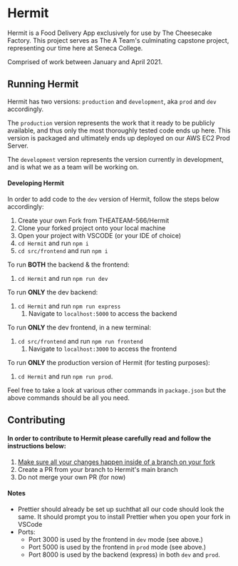 # Hermit
Hermit is a Food Delivery App exclusively for use by The Cheesecake Factory. This project serves as The A Team's culminating capstone project, representing our time here at Seneca College.

Comprised of work between January and April 2021.

## Running Hermit
Hermit has two versions: `production` and `development`, aka `prod` and `dev` accordingly.

The `production` version represents the work that it ready to be publicly available, and thus only the most thoroughly tested code ends up here. This version is packaged and ultimately ends up deployed on our AWS EC2 Prod Server.

The `development` version represents the version currently in development, and is what we as a team will be working on.

#### Developing Hermit 
In order to add code to the `dev` version of Hermit, follow the steps below accordingly:
1) Create your own Fork from THEATEAM-566/Hermit 
2) Clone your forked project onto your local machine
3) Open your project with VSCODE (or your IDE of choice)
4) `cd Hermit` and run `npm i`
5) `cd src/frontend` and run `npm i`

To run **BOTH** the backend & the frontend:
1) `cd Hermit` and run `npm run dev`

To run **ONLY** the dev backend:
1) `cd Hermit` and run `npm run express`
    1) Navigate to `localhost:5000` to access the backend

To run **ONLY** the dev frontend, in a new terminal:
1) `cd src/frontend` and run `npm run frontend`
    1) Navigate to `localhost:3000` to access the frontend

To run **ONLY** the production version of Hermit (for testing purposes):
1) `cd Hermit` and run `npm run prod`.

Feel free to take a look at various other commands in `package.json` but the above commands should be all you need.

## Contributing
#### In order to contribute to Hermit please carefully read and follow the instructions below:
1) <ins>Make sure all your changes happen inside of a branch on your fork</ins>
2) Create a PR from your branch to Hermit's main branch
3) Do not merge your own PR (for now)

#### Notes
* Prettier should already be set up suchthat all our code should look the same. It should prompt you to install Prettier when you open your fork in VSCode
* Ports:
  * Port 3000 is used by the frontend in `dev` mode (see above.)
  * Port 5000 is used by the frontend in `prod` mode (see above.)
  * Port 8000 is used by the backend (express) in both `dev` and `prod`.
